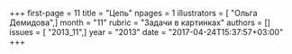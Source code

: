 +++
first-page = 11
title = "Цепь"
npages = 1
illustrators = [ "Ольга Демидова",]
month = "11"
rubric = "Задачи в картинках"
authors = []
issues = [ "2013_11",]
year = "2013"
date = "2017-04-24T15:37:57+03:00"
+++
